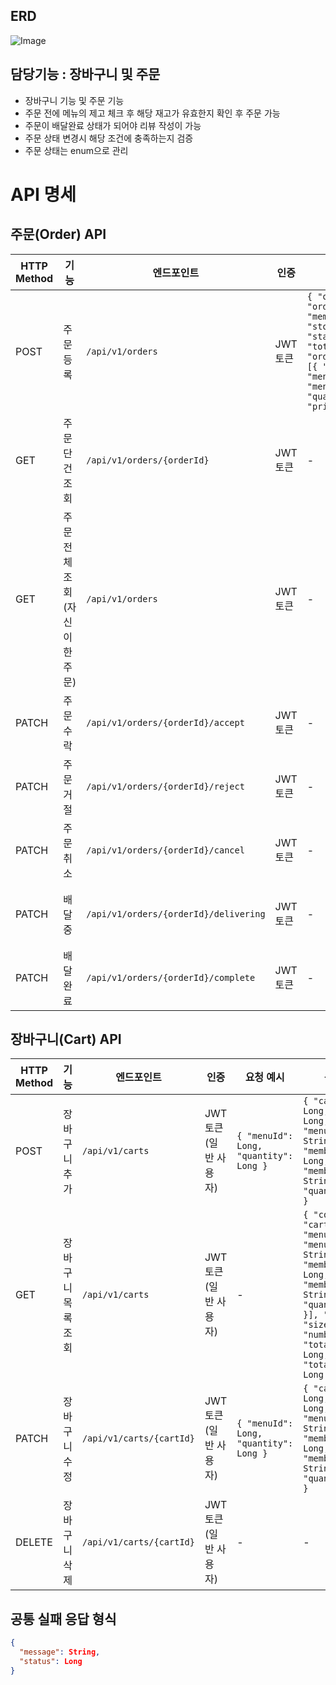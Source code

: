 ## ERD
![Image](https://github.com/user-attachments/assets/8ec8aa07-bc29-4375-ae94-da43c84a6f9f)

## 담당기능 : 장바구니 및 주문
* 장바구니 기능 및 주문 기능
* 주문 전에 메뉴의 제고 체크 후 해당 재고가 유효한지 확인 후 주문 가능
* 주문이 배달완료 상태가 되어야 리뷰 작성이 가능
* 주문 상태 변경시 해당 조건에 충족하는지 검증
* 주문 상태는 enum으로 관리
 
# API 명세

## 주문(Order) API

| HTTP Method | 기능 | 엔드포인트 | 인증 | 요청 예시 | 응답 예시 | 성공 코드 | 실패 코드 |
|-------------|-------------|---------------------|-------------|--------------------------------------------------|--------------------------------------------------|----------|----------|
| POST | 주문 등록 | `/api/v1/orders` | JWT 토큰 | `{ "orderId": Long, "orderNumber": String, "memberName": String, "storeName": String, "state": String, "totalPrice": Double, "orderDetailResponseDtos": [{ "orderId": Long, "menuId": Long, "menuName": String, "quantity": Integer, "price": Double }] }` | `{ "orderId": Long, "orderNumber": String, "memberName": String, "storeName": String, "state": String, "totalPrice": Double, "orderDetailResponseDtos": [...] }` | 200 | 400, 403, 404 |
| GET | 주문 단건 조회 | `/api/v1/orders/{orderId}` | JWT 토큰 | - | `{ "orderId": Long, "orderNumber": String, "memberName": String, "storeName": String, "state": String, "totalPrice": Double, "orderDetailResponseDtos": [...] }` | 200 | 400, 403, 404 |
| GET | 주문 전체 조회 (자신이 한 주문) | `/api/v1/orders` | JWT 토큰 | - | `{ "content": [{ "orderId": Long, "orderNumber": String, "memberName": String, "storeName": String, "state": String, "totalPrice": Double }], "page": { "size": Integer, "number": Integer, "totalElements": Long, "totalPages": Integer } }` | 200 | 400, 403, 404 |
| PATCH | 주문 수락 | `/api/v1/orders/{orderId}/accept` | JWT 토큰 | - | `{ "orderId": Long, "orderNumber": String, "memberName": String, "storeName": String, "state": String, "totalPrice": Double }` | 200 | 400, 403, 404 |
| PATCH | 주문 거절 | `/api/v1/orders/{orderId}/reject` | JWT 토큰 | - | `{ "orderId": Long, "orderNumber": String, "memberName": String, "storeName": String, "state": String, "totalPrice": Double }` | 200 | 400, 403, 404 |
| PATCH | 주문 취소 | `/api/v1/orders/{orderId}/cancel` | JWT 토큰 | - | `{ "orderId": Long, "orderNumber": String, "memberName": String, "storeName": String, "state": String, "totalPrice": Double }` | 200 | 400, 403, 404 |
| PATCH | 배달 중 | `/api/v1/orders/{orderId}/delivering` | JWT 토큰 | - | `{ "orderId": Long, "orderNumber": String, "memberName": String, "storeName": String, "state": String, "totalPrice": Double }` | 200 | 400, 403, 404 |
| PATCH | 배달 완료 | `/api/v1/orders/{orderId}/complete` | JWT 토큰 | - | `{ "orderId": Long, "orderNumber": String, "memberName": String, "storeName": String, "state": String, "totalPrice": Double }` | 200 | 400, 403, 404 |

## 장바구니(Cart) API

| HTTP Method | 기능 | 엔드포인트 | 인증 | 요청 예시 | 응답 예시 | 성공 코드 | 실패 코드 |
|-------------|-------------|---------------------|-------------|--------------------------------------------------|--------------------------------------------------|----------|----------|
| POST | 장바구니 추가 | `/api/v1/carts` | JWT 토큰 (일반 사용자) | `{ "menuId": Long, "quantity": Long }` | `{ "cartId": Long, "menuId": Long, "menuName": String, "memberId": Long, "memberName": String, "quantity": Long }` | 200 | 400, 403, 404 |
| GET | 장바구니 목록 조회 | `/api/v1/carts` | JWT 토큰 (일반 사용자) | - | `{ "content": [{ "cartId": Long, "menuId": Long, "menuName": String, "memberId": Long, "memberName": String, "quantity": Long }], "page": { "size": Long, "number": Long, "totalElements": Long, "totalPages": Long } }` | 200 | 400, 403, 404 |
| PATCH | 장바구니 수정 | `/api/v1/carts/{cartId}` | JWT 토큰 (일반 사용자) | `{ "menuId": Long, "quantity": Long }` | `{ "cartId": Long, "menuId": Long, "menuName": String, "memberId": Long, "memberName": String, "quantity": Long }` | 200 | 400, 403, 404 |
| DELETE | 장바구니 삭제 | `/api/v1/carts/{cartId}` | JWT 토큰 (일반 사용자) | - | - | 200 | 400, 403, 404 |

## 공통 실패 응답 형식

```json
{
  "message": String,
  "status": Long
}
```

